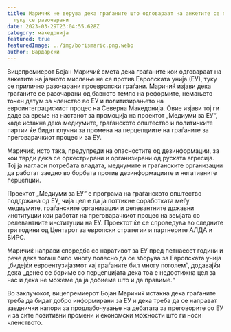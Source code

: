 ```yaml
---
title: Маричиќ не верува дека граѓаните што одговараат на анкетите се против ЕУ,
  туку се разочарани
date: 2023-03-29T23:04:55.628Z
category: македонија
featured: true
featuredImage: ../img/borismaric.png.webp
author: Вардарски
---
```


Вицепремиерот Бојан Маричиќ смета дека граѓаните кои одговараат на анкетите на јавното мислење не се против Европската унија (ЕУ), туку се прилично разочарани проевропски граѓани. Маричиќ изјави дека граѓаните се разочарани од бавното темпо на реформите, немањето точен датум за членство во ЕУ и политизирањето на евроинтеграцискиот процес на Северна Македонија. Овие изјави тој ги даде за време на настанот за промоција на проектот „Медиуми за ЕУ“, каде истакна дека медиумите, граѓанското општество и политичките партии ќе бидат клучни за промена на перцепциите на граѓаните за преговарачкиот процес и за ЕУ.

Маричиќ, исто така, предупреди на опасностите од дезинформации, за кои тврди дека се оркестрирани и организирани од руската агресија. Тој ја нагласи потребата владата, медиумите и граѓанските организации да работат заедно во борбата против дезинформациите и негативните перцепции.

Проектот „Медиуми за ЕУ“ е програма на граѓанското општество поддржана од ЕУ, чија цел е да ја поттикне соработката меѓу медиумите, граѓанските организации и релевантните државни институции кои работат на преговарачкиот процес на земјата со релевантните институции на ЕУ. Проектот ќе се спроведува во следните три години од Центарот за европски стратегии и партнерите АЛДА и БИРС.

Маричиќ направи споредба со наративот за ЕУ пред петнаесет години и рече дека тогаш било многу полесно да се зборува за Европската унија „бидејќи евроентузијазмот кај граѓаните бил многу поголем“, додавајќи дека „денес се бориме со перцепцијата дека тоа е недостижна цел за нас и дека не можеме да ја добиеме што и да правиме.“

Во заклучокот, вицепремиерот Бојан Маричиќ истакна дека граѓаните треба да бидат добро информирани за ЕУ и дека треба да се направат заеднички напори за продлабочување на дебатата за преговорите со ЕУ и за сите позитивни промени и економски можности што ги носи членството.
